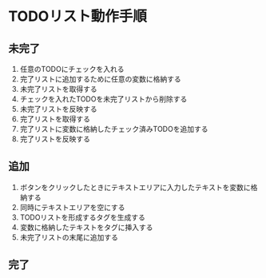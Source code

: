 # TODOリスト動作手順

## 未完了

1. 任意のTODOにチェックを入れる
2. 完了リストに追加するために任意の変数に格納する
3. 未完了リストを取得する
4. チェックを入れたTODOを未完了リストから削除する
5. 未完了リストを反映する
6. 完了リストを取得する
7. 完了リストに変数に格納したチェック済みTODOを追加する
8. 完了リストを反映する

## 追加

1. ボタンをクリックしたときにテキストエリアに入力したテキストを変数に格納する
2. 同時にテキストエリアを空にする
3. TODOリストを形成するタグを生成する
4. 変数に格納したテキストをタグに挿入する
5. 未完了リストの末尾に追加する

## 完了
